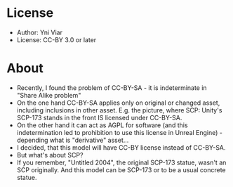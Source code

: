 # License
- Author: Yni Viar
- License: CC-BY 3.0 or later

# About
- Recently, I found the problem of CC-BY-SA - it is indeterminate in "Share Alike problem"
- On the one hand CC-BY-SA applies only on original or changed asset, including inclusions in other asset. E.g. the picture, where SCP: Unity's SCP-173 stands in the front IS licensed under CC-BY-SA.
- On the other hand it can act as AGPL for software (and this indetermination led to prohibition to use this license in Unreal Engine) - depending what is "derivative" asset...
- I decided, that this model will have CC-BY license instead of CC-BY-SA.
- But what's about SCP?
- If you remember, "Untitled 2004", the original SCP-173 statue, wasn't an SCP originally. And this model can be SCP-173 or to be a usual concrete statue.